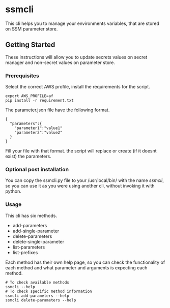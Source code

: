 # ssmcli

This cli helps you to manage your environments variables, that are stored on SSM parameter store.

## Getting Started

These instructions will allow you to update secrets values on secret manager and non-secret values on parameter store.

### Prerequisites

Select the correct AWS profile, install the requirements for the script.
```
export AWS_PROFILE=af
pip install -r requirement.txt
```
The parameter.json file have the following format.
```
{
  "parameters":{
    "parameter1":"value1"
    "parameter2":"value2"
  }
}
```
Fill your file with that format. the script will replace or create  (if it doesnt exist) the parameters.

### Optional post installation

You can copy the ssmcli.py file to your /usr/local/bin/ with the name *ssmcli*, so you can use it as you were using another cli, without invoking it with python.

### Usage

This cli has six methods.

- add-parameters
- add-single-parameter
- delete-parameters
- delete-single-parameter
- list-parameters
- list-prefixes

Each method has their own help page, so you can check the functionality of each method and what parameter and arguments is expecting each method.

```
# To check available methods
ssmcli --help
# To check specific method information
ssmcli add-parameters --help
ssmcli delete-parameters --help
```
